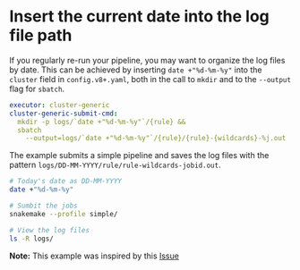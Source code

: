 # Insert the current date into the log file path

If you regularly re-run your pipeline, you may want to organize the log files by
date. This can be achieved by inserting `date +"%d-%m-%y"` into the `cluster`
field in `config.v8+.yaml`, both in the call to `mkdir` and to the `--output` flag
for `sbatch`.

```yaml
executor: cluster-generic
cluster-generic-submit-cmd:
  mkdir -p logs/`date +"%d-%m-%y"`/{rule} &&
  sbatch
    --output=logs/`date +"%d-%m-%y"`/{rule}/{rule}-{wildcards}-%j.out
```

The example submits a simple pipeline and saves the log files with the pattern
`logs/DD-MM-YYYY/rule/rule-wildcards-jobid.out`.

```sh
# Today's date as DD-MM-YYYY
date +"%d-%m-%y"

# Sumbit the jobs
snakemake --profile simple/

# View the log files
ls -R logs/
```

**Note:** This example was inspired by this
[Issue](https://github.com/Snakemake-Profiles/slurm/issues/88)
